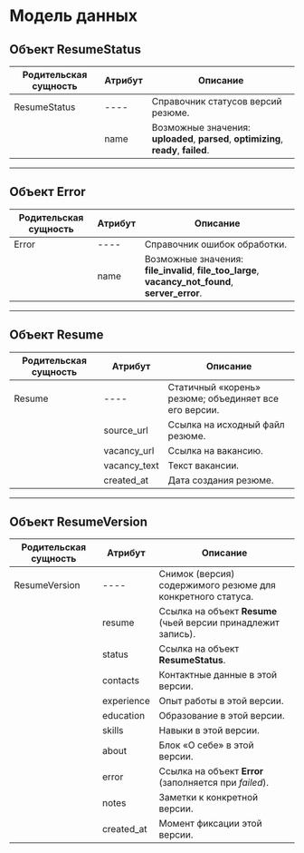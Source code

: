 # Модель данных

## Объект ResumeStatus

| Родительская сущность | Атрибут | Описание |
|------------------------|---------|----------|
| ResumeStatus | ---- | Справочник статусов версий резюме. |
|  | name | Возможные значения: **uploaded**, **parsed**, **optimizing**, **ready**, **failed**. |

---

## Объект Error

| Родительская сущность | Атрибут | Описание |
|------------------------|---------|----------|
| Error | ---- | Справочник ошибок обработки. |
|  | name | Возможные значения: **file_invalid**, **file_too_large**, **vacancy_not_found**, **server_error**. |

---

## Объект Resume

| Родительская сущность | Атрибут | Описание |
|------------------------|---------|----------|
| Resume | ---- | Статичный «корень» резюме; объединяет все его версии. |
|  | source_url | Ссылка на исходный файл резюме. |
|  | vacancy_url | Ссылка на вакансию. |
|  | vacancy_text | Текст вакансии. |
|  | created_at | Дата создания резюме. |


---

## Объект ResumeVersion

| Родительская сущность | Атрибут | Описание |
|------------------------|---------|----------|
| ResumeVersion | ---- | Снимок (версия) содержимого резюме для конкретного статуса. |
|  | resume | Ссылка на объект **Resume** (чьей версии принадлежит запись). |
|  | status | Ссылка на объект **ResumeStatus**. |
|  | contacts | Контактные данные в этой версии. |
|  | experience | Опыт работы в этой версии. |
|  | education | Образование в этой версии. |
|  | skills | Навыки в этой версии. |
|  | about | Блок «О себе» в этой версии. |
|  | error | Ссылка на объект **Error** (заполняется при *failed*). |
|  | notes | Заметки к конкретной версии. |
|  | created_at | Момент фиксации этой версии. |
